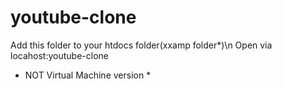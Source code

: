 # youtube-clone
Add this folder to your htdocs folder(xxamp folder*)\n
Open via locahost:youtube-clone

* NOT Virtual Machine version *
